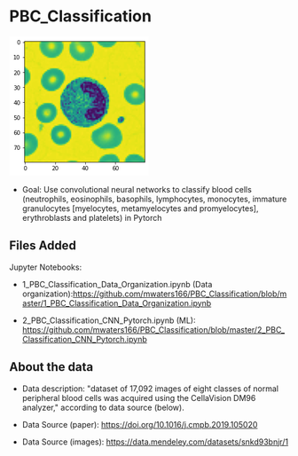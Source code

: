# PBC_Classification

![Cover_Image](https://github.com/mwaters166/PBC_Classification/blob/master/Cover_Image.png)

* Goal: Use convolutional neural networks to classify blood cells (neutrophils, eosinophils, basophils, lymphocytes, monocytes, immature granulocytes [myelocytes, metamyelocytes and promyelocytes], erythroblasts and platelets) in Pytorch

## Files Added

Jupyter Notebooks: 

* 1_PBC_Classification_Data_Organization.ipynb (Data organization):https://github.com/mwaters166/PBC_Classification/blob/master/1_PBC_Classification_Data_Organization.ipynb

* 2_PBC_Classification_CNN_Pytorch.ipynb (ML): https://github.com/mwaters166/PBC_Classification/blob/master/2_PBC_Classification_CNN_Pytorch.ipynb

## About the data

* Data description: "dataset of 17,092 images of eight classes of normal peripheral blood cells was acquired using the CellaVision DM96 analyzer," according to data source (below).

* Data Source (paper): https://doi.org/10.1016/j.cmpb.2019.105020

* Data Source (images): https://data.mendeley.com/datasets/snkd93bnjr/1




